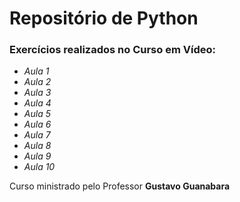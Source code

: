 # Repositório de Python
### Exercícios realizados no **Curso em Vídeo**:
* _Aula 1_
* _Aula 2_
* _Aula 3_
* _Aula 4_
* _Aula 5_
* _Aula 6_
* _Aula 7_
* _Aula 8_
* _Aula 9_
* _Aula 10_




Curso ministrado pelo Professor **Gustavo Guanabara**
